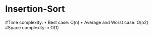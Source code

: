 # Insertion-Sort
#Time complexity:
•	Best case: O(n)
•	Average and Worst case: O(n2)
#Space complexity:
•	O(1)
